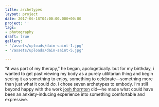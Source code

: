 ```yaml
---
title: archetypes
layout: project
date: 2017-06-18T04:00:00.000+00:00
project: ''
tags:
- photography
draft: true
gallery:
- "/assets/uploads/dain-saint-1.jpg"
- "/assets/uploads/dain-saint-5.jpg"

---
```

“it was part of my therapy,” he began, apologetically. but for my birthday, i wanted to get past viewing my body as a purely utilitarian thing and begin seeing it as something to enjoy, something to celebrate—something more than just what it could _do_. i chose seven archetypes to embody. i’m still beyond happy with the work [josh thornton](https://darkroomsupplyco.com) did—he made what could have been an anxiety-inducing experience into something comfortable and expressive.